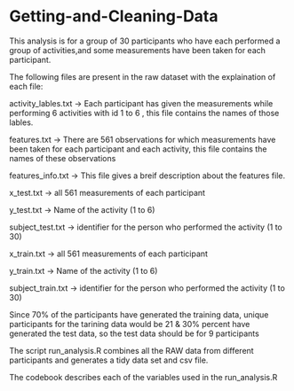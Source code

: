 # Getting-and-Cleaning-Data

This analysis is for a group of 30 participants who have each performed a group of activities,and some measurements have been taken for each participant.

The following files are present in the raw dataset with the explaination of each file:

activity_lables.txt -> Each participant has given the measurements while performing 6 activities with id 1 to 6 , this file contains the names of those lables.

features.txt -> There are 561 observations for which measurements have been taken for each participant and each activity, this file contains the names of these observations

features_info.txt -> This file gives a breif description about the features file.

x_test.txt -> all 561 measurements of each participant

y_test.txt -> Name of the activity (1 to 6)

subject_test.txt -> identifier for the person who performed the activity (1 to 30)

x_train.txt -> all 561 measurements of each participant

y_train.txt -> Name of the activity (1 to 6)

subject_train.txt -> identifier for the person who performed the activity (1 to 30)

Since 70% of the participants have generated the training data, unique participants for the tarining data would be 21 & 30% percent have generated the test data, so the test data should be for 9 participants

The script run_analysis.R combines all the RAW data from different participants and generates a tidy data set and csv file.

The codebook describes each of the variables used in the run_analysis.R
